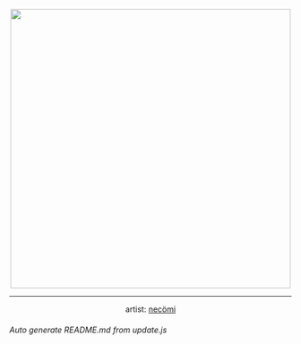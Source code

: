 
<p align="center">
  <img width="500" src="https://nekos.best/api/v2/neko/0252.png">
  <hr/>
  <center>
    artist: <a href="https://www.pixiv.net/en/artworks/79939658">necömi</a>
  </center>
</p>


###### Auto generate README.md from update.js

